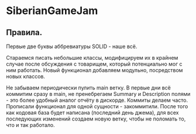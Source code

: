 # SiberianGameJam

## Правила.
Первые две буквы аббревиатуры SOLID - наше всё.

Стараемся писать небольшие классы, модифицируем их в крайнем случае после обсуждения с товарищем, который потенциально мог с ним работать. Новый функционал добавляем модульно, посредством новых классов.

Не забываем периодически пулить main ветку. В первые дни всё коммитим сразу в main, не пренебрегаем Summary и Description полями - это более удобный аналог отчёту в дискорде. Коммиты делаем часто. Прописали функционал для одной сущности - закоммитили. После того как кодовая база будет написана (последний день джема), для всех последующих изменений создаем новую ветку, чтобы не поломать то, что и так работало.
